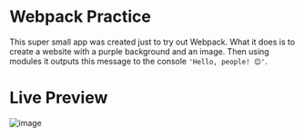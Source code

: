 # Webpack Practice

This super small app was created just to try out Webpack. What it does is to create a website with a purple background and an image. Then using modules it outputs this message to the console `'Hello, people! 😊'`.

# Live Preview

![image](https://github.com/user-attachments/assets/a6eea0af-d87e-4ff9-a20b-0bf33254dde5)


